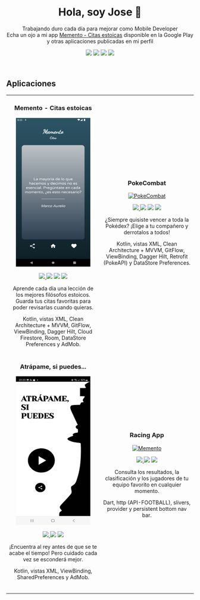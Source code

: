 <div align="center">
<h1 align="center">Hola, soy Jose</a> 👋</h1>
</div>


<p align="center">Trabajando duro cada día para mejorar como Mobile Developer<br />Echa un ojo a mi app <a href="https://play.google.com/store/apps/details?id=com.jdccmobile.memento">Memento - Citas estoicas</a> disponible en la Google Play y otras aplicaciones publicadas en mi perfil</p>
<p align="center">
<img src="https://img.shields.io/badge/KOTLIN-blueviolet?style=for-the-badge&logo=kotlin&logoColor=white"> 
<img src="https://img.shields.io/badge/ANDROID-43B02A?style=for-the-badge&logo=android&logoColor=white"> 
<img src="https://img.shields.io/badge/DART-9cf?style=for-the-badge&logo=dart&logoColor=white"> 
<img src="https://img.shields.io/badge/FLUTTER-blue?style=for-the-badge&logo=flutter&logoColor=white"> 
</p><br>


## Aplicaciones
<table>
<tr>
<td width="50%">
<h3 align="center">Memento - Citas estoicas</h3>
<div align="center">
<a href="https://github.com/jdccMobile/Memento" target="_blank"><img src="https://github.com/jdccMobile/Memento/blob/master/images/mainActivity.png" width="200" height="400" alt="Memento"></a>
<p>
<a href="https://github.com/jdccMobile/Memento" target="_blank">
<img src="https://img.shields.io/badge/CÓDIGO-lightgrey?style=for-the-badge&logo=github&logoColor=white">
</a>
<img src="https://img.shields.io/badge/KOTLIN-blueviolet?style=for-the-badge&logo=kotlin&logoColor=white">
<img src="https://img.shields.io/badge/ANDROID-43B02A?style=for-the-badge&logo=android&logoColor=white"> 
<a href="https://play.google.com/store/apps/details?id=com.jdccmobile.memento" target="_blank">
<img src="https://img.shields.io/badge/GOOGLE%20PLAY-green?style=for-the-badge&logo=googleplay&logoColor=white">
</a>
</p>
<p>Aprende cada día una lección de los mejores filósofos estoicos. Guarda tus citas favoritas para poder revisarlas cuando quieras.</p>
<p>Kotlin, vistas XML, Clean Architecture + MVVM, GitFlow, ViewBinding, Dagger Hilt, Cloud Firestore, Room, DataStore Preferences y AdMob.</p>
</div>    
</td>                                                                                                                                                                                                                   
<td width="50%">
<h3 align="center">PokeCombat</h3>
<div align="center">                                       
<a href="https://github.com/jdccMobile/PokeCombat" target="_blank"><img src="https://github.com/jdccMobile/PokeCombat/blob/master/images/mainActivity.png" width="200" height="400" alt="PokeCombat"></a>
<p>
<a href="https://github.com/jdccMobile/PokeCombat" target="_blank">
<img src="https://img.shields.io/badge/CÓDIGO-lightgrey?style=for-the-badge&logo=github&logoColor=white">
</a>
<img src="https://img.shields.io/badge/KOTLIN-blueviolet?style=for-the-badge&logo=kotlin&logoColor=white">
<img src="https://img.shields.io/badge/ANDROID-43B02A?style=for-the-badge&logo=android&logoColor=white"> 
<img src="https://img.shields.io/badge/chatGPT-74aa9c?style=for-the-badge&logo=openai&logoColor=white"> 
</p>
<p>¿Siempre quisiste vencer a toda la Pokédex? ¡Elige a tu compañero y derrotalos a todos!</p>
<p>Kotlin, vistas XML, Clean Architecture + MVVM, GitFlow, ViewBinding, Dagger Hilt, Retrofit (PokeAPI) y DataStore Preferences.</p><br>
</div>    
</td>
                                                                                                         
<tr>
<td width="50%">
<h3 align="center">Atrápame, si puedes...</h3>
<div align="center">
<a href="https://github.com/jdccMobile/AtrapameSiPuedes" target="_blank"><img src="https://github.com/jdccMobile/AtrapameSiPuedes/blob/master/menu_principal.png" width="200" height="400" alt="Memento"></a>
<p>
<a href="https://github.com/jdccMobile/AtrapameSiPuedes" target="_blank">
<img src="https://img.shields.io/badge/CÓDIGO-lightgrey?style=for-the-badge&logo=github&logoColor=white">
</a>
<img src="https://img.shields.io/badge/KOTLIN-blueviolet?style=for-the-badge&logo=kotlin&logoColor=white">
<img src="https://img.shields.io/badge/ANDROID-43B02A?style=for-the-badge&logo=android&logoColor=white"> 
</p>
<p>¡Encuentra al rey antes de que se te acabe el tiempo! Pero cuidado cada vez se esconderá mejor.</p>
<p>Kotlin, vistas XML, ViewBinding, SharedPreferences y AdMob.</p><br>
</div>    
</td>
  
<td width="50%">
<h3 align="center">Racing App</h3>
<div align="center">
<a href="https://github.com/jdccMobile/racing" target="_blank"><img src="https://github.com/jdccMobile/racing/blob/master/home.png" width="200" height="400" alt="Memento"></a>
<p>
<a href="https://github.com/jdccMobile/racing" target="_blank">
<img src="https://img.shields.io/badge/CÓDIGO-lightgrey?style=for-the-badge&logo=github&logoColor=white">
</a>
<img src="https://img.shields.io/badge/DART-9cf?style=for-the-badge&logo=dart&logoColor=white"> 
<img src="https://img.shields.io/badge/FLUTTER-blue?style=for-the-badge&logo=flutter&logoColor=white"> 
</p>
<p>Consulta los resultados, la clasificación y los jugadores de tu equipo favorito en cualquier momento.</p>
<p>Dart, http (API-FOOTBALL), slivers, provider y persistent bottom nav bar.</p>
</div>    
</td> 
  
</table>                                                                                 
</div>

